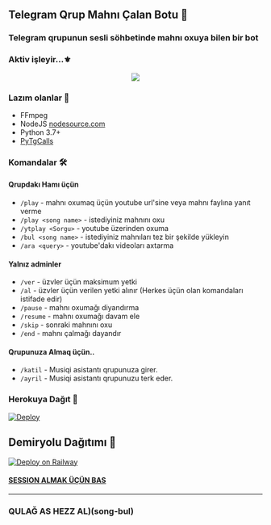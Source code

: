<h2 align="centre">Telegram Qrup Mahnı Çalan Botu 🎵</h2>

### Telegram qrupunun sesli söhbetinde mahnı oxuya bilen bir bot
### Aktiv işleyir...⚜️

<p align="center">
  <img src="https://i.ibb.co/khRz42f/Turkish-Voice.jpg">
</p>

<h3>Lazım olanlar 📝</h3>

- FFmpeg
- NodeJS [nodesource.com](https://nodesource.com/)
- Python 3.7+
- [PyTgCalls](https://github.com/pytgcalls/pytgcalls)

### Komandalar 🛠
#### Qrupdakı Hamı üçün 
- `/play` - mahnı oxumaq üçün youtube url'sine veya mahnı faylına yanıt verme
- `/play <song name>` - istediyiniz mahnını oxu
- `/ytplay <Sorgu>` - youtube üzerinden oxuma
- `/bul <song name>` - istediyiniz mahnıları tez bir şekilde yükleyin
- `/ara <query>` - youtube'dakı videoları axtarma

#### Yalnız adminler 
- `/ver` - üzvler üçün maksimum yetki 
- `/al` - üzvler üçün verilen yetki alınır (Herkes üçün olan komandaları istifade edir) 
- `/pause` - mahnı oxumağı diyandırma
- `/resume` - mahnı oxumağı davam ele
- `/skip` - sonraki mahnını oxu
- `/end` - mahnı çalmağı dayandır

#### Qrupunuza Almaq üçün.. 
- `/katil` - Musiqi asistantı  qrupunuza girer. 
- `/ayril` - Musiqi asistantı qrupunuzu terk eder. 
### Herokuya Dağıt 🚀</h4>
[![Deploy](https://www.herokucdn.com/deploy/button.svg)](https://heroku.com/deploy?template=https://github.com/Huseyn313114/EfsaneMusicVaves)

## Demiryolu Dağıtımı 🚄
[![Deploy on Railway](https://railway.app/button.svg)](https://railway.app/new/template?template=https%3A%2F%2Fgithub.com%2FMehmetbaba55%2FEfsaneMusicVaves+&plugins=postgresql&envs=SESSION_NAME%2CBOT_TOKEN%2CAPI_ID%2CAPI_HASH%2CSUDO_USERS%2CDURATION_LIMIT&SESSION_NAMEDesc=Pyrogram+oturum+dizesi&BOT_TOKENDesc=%40botfather+dan+Ald%C4%B1%C4%9F%C4%B1n%C4%B1z+tokeni+yaz%C4%B1n.+&API_IDDesc=my.telegram.org+den+al%C4%B1nan+kodu+yaz%C4%B1n.+&API_HASHDesc=my.telegram.org+al%C4%B1nan+hash+kodunu+yaz%C4%B1n.+&SUDO_USERSDesc=Kullan%C4%B1c%C4%B1+id+sini+Roseden+id+yaz%C4%B1p+al%C4%B1n%C4%B1z.+&DURATION_LIMITDesc=En+fazla+60+veya+45+falan+yaz%C4%B1n%C4%B1z.+)

#### [SESSION ALMAK ÜÇÜN BAS](https://t.me/Sitringsison_bot)
---------------------- 
### QULAĞ AS HEZZ AL)(song-bul) 

